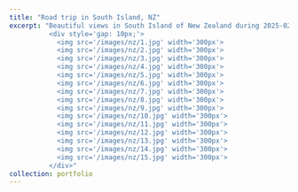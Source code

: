 ```yaml
---
title: "Road trip in South Island, NZ"
excerpt: "Beautiful views in South Island of New Zealand during 2025-02-15 to 2025-02-20.<br/>
          <div style='gap: 10px;'>
            <img src='/images/nz/1.jpg' width='300px'>
            <img src='/images/nz/2.jpg' width='300px'>
            <img src='/images/nz/3.jpg' width='300px'>
            <img src='/images/nz/4.jpg' width='300px'>
            <img src='/images/nz/5.jpg' width='300px'>
            <img src='/images/nz/6.jpg' width='300px'>
            <img src='/images/nz/7.jpg' width='300px'>
            <img src='/images/nz/8.jpg' width='300px'>
            <img src='/images/nz/9.jpg' width='300px'>
            <img src='/images/nz/10.jpg' width='300px'>
            <img src='/images/nz/11.jpg' width='300px'>
            <img src='/images/nz/12.jpg' width='300px'>
            <img src='/images/nz/13.jpg' width='300px'>
            <img src='/images/nz/14.jpg' width='300px'>
            <img src='/images/nz/15.jpg' width='300px'>
          </div>"
collection: portfolio
---
```

